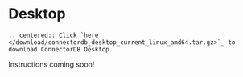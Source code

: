 # Desktop

```eval_rst
.. centered:: Click `here </download/connectordb_desktop_current_linux_amd64.tar.gz>`_ to download ConnectorDB Desktop.
```
<!-- This code ensures that the download starts if coming from download page -->
<script type="text/javascript">if (/[?&]dl=1/.test(window.location.search)) setTimeout(function() {window.location.href="/download/connectordb_desktop_current_linux_amd64.tar.gz";},0);</script>

Instructions coming soon!
